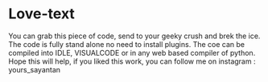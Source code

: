 # Love-text
You can grab this piece of code, send to your geeky crush and brek the ice.
The code is fully stand alone no need to install plugins.
The coe can be compiled into IDLE, VISUALCODE or in any web based compiler of python.
Hope this will help, if you liked this work, you can follow me on instagram : yours_sayantan
